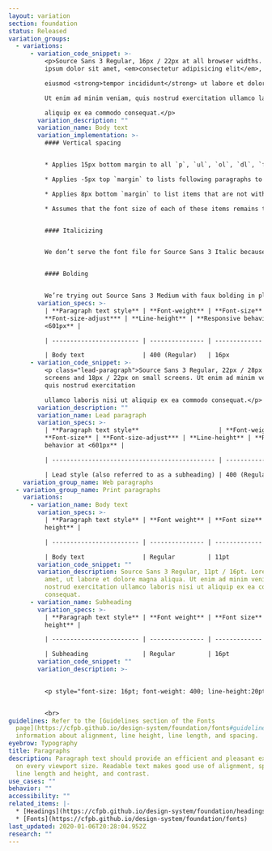 ```yaml
---
layout: variation
section: foundation
status: Released
variation_groups:
  - variations:
      - variation_code_snippet: >-
          <p>Source Sans 3 Regular, 16px / 22px at all browser widths. Lorem
          ipsum dolor sit amet, <em>consectetur adipisicing elit</em>, sed do

          eiusmod <strong>tempor incididunt</strong> ut labore et dolore magna aliqua.

          Ut enim ad minim veniam, quis nostrud exercitation ullamco laboris nisi ut

          aliquip ex ea commodo consequat.</p>
        variation_description: ""
        variation_name: Body text
        variation_implementation: >-
          #### Vertical spacing


          * Applies 15px bottom margin to all `p`, `ul`, `ol`, `dl`, `figure`, `table`, and `blockquote` elements.

          * Applies -5px top `margin` to lists following paragraphs to reduce `margin between them to 10px.

          * Applies 8px bottom `margin` to list items that are not within a nav element.

          * Assumes that the font size of each of these items remains the default.


          #### Italicizing


          We don’t serve the font file for Source Sans 3 Italic because we found Source Sans 3 Regular with browser-created faux italics was an acceptable substitute, and it saves a lot of bytes not to serve it.


          #### Bolding


          We’re trying out Source Sans 3 Medium with faux bolding in place of Source Sans 3 Semi Bold, though the results of that experiment have been less predictable, so we may yet revert that decision.
        variation_specs: >-
          | **Paragraph text style** | **Font-weight** | **Font-size** |
          **Font-size-adjust*** | **Line-height** | **Responsive behavior at
          <601px** |

          | ------------------------ | --------------- | ------------- | --------------------- | --------------- | --------------------------------- |

          | Body text                | 400 (Regular)   | 16px          | 0.517                 | 22px            | No change                         |
      - variation_code_snippet: >-
          <p class="lead-paragraph">Source Sans 3 Regular, 22px / 28px on large
          screens and 18px / 22px on small screens. Ut enim ad minim veniam,
          quis nostrud exercitation

          ullamco laboris nisi ut aliquip ex ea commodo consequat.</p>
        variation_description: ""
        variation_name: Lead paragraph
        variation_specs: >-
          | **Paragraph text style**                      | **Font-weight** |
          **Font-size** | **Font-size-adjust*** | **Line-height** | **Responsive
          behavior at <601px** |

          | --------------------------------------------- | --------------- | ------------- | --------------------- | --------------- | --------------------------------- |

          | Lead style (also referred to as a subheading) | 400 (Regular)   | H3 (22px)     | 0.517                 | 27.5px          | Drops to H4                       |
    variation_group_name: Web paragraphs
  - variation_group_name: Print paragraphs
    variations:
      - variation_name: Body text
        variation_specs: >-
          | **Paragraph text style** | **Font weight** | **Font size** | **Line
          height** |

          | ------------------------ | --------------- | ------------- | --------------- |

          | Body text                | Regular         | 11pt          | 16pt            |
        variation_code_snippet: ""
        variation_description: Source Sans 3 Regular, 11pt / 16pt. Lorem ipsum dolor sit
          amet, ut labore et dolore magna aliqua. Ut enim ad minim veniam, quis
          nostrud exercitation ullamco laboris nisi ut aliquip ex ea commodo
          consequat.
      - variation_name: Subheading
        variation_specs: >-
          | **Paragraph text style** | **Font weight** | **Font size** | **Line
          height** |

          | ------------------------ | --------------- | ------------- | --------------- |

          | Subheading               | Regular         | 16pt          | 20pt            |
        variation_code_snippet: ""
        variation_description: >-
          

          <p style="font-size: 16pt; font-weight: 400; line-height:20pt">Source Sans 3 Regular, 16pt / 20pt. Lorem ipsum dolor sit amet, ut labore et dolore magna aliqua. Ut enim ad minim veniam, quis nostrud exercitation ullamco laboris nisi ut aliquip ex ea commodo consequat.</p>


          <br>
guidelines: Refer to the [Guidelines section of the Fonts
  page](https://cfpb.github.io/design-system/foundation/fonts#guidelines) for
  information about alignment, line height, line length, and spacing.
eyebrow: Typography
title: Paragraphs
description: Paragraph text should provide an efficient and pleasant experience
  on every viewport size. Readable text makes good use of alignment, spacing,
  line length and height, and contrast.
use_cases: ""
behavior: ""
accessibility: ""
related_items: |-
  * [Headings](https://cfpb.github.io/design-system/foundation/headings)
  * [Fonts](https://cfpb.github.io/design-system/foundation/fonts)
last_updated: 2020-01-06T20:28:04.952Z
research: ""
---
```


